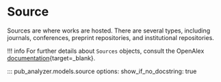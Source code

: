 # Source

Sources are where works are hosted. There are several types, including journals, conferences, preprint repositories, and institutional repositories.

!!! info
    For further details about `Sources` objects, consult the OpenAlex [documentation](https://docs.openalex.org/api-entities/sources/source-object){target=_blank}.

::: pub_analyzer.models.source
    options:
      show_if_no_docstring: true
